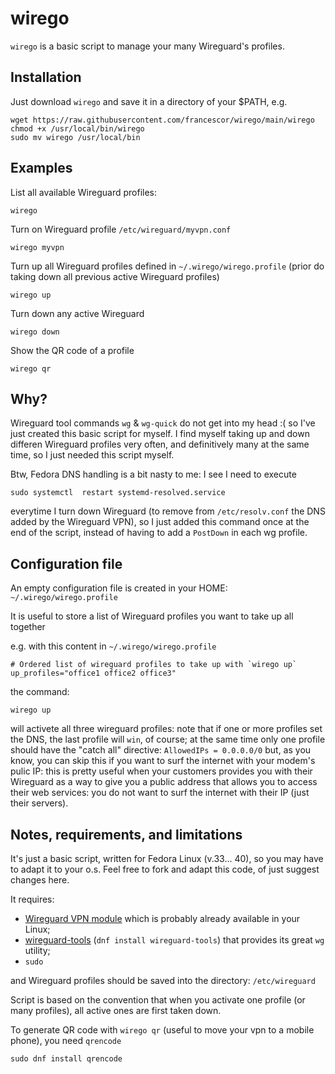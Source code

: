# wirego

`wirego` is a basic script to manage your many Wireguard's profiles.


## Installation

Just download `wirego` and save it in a directory of your $PATH, e.g.

```
wget https://raw.githubusercontent.com/francescor/wirego/main/wirego
chmod +x /usr/local/bin/wirego
sudo mv wirego /usr/local/bin
```

## Examples

List all available Wireguard profiles:

`wirego`

Turn on Wireguard profile `/etc/wireguard/myvpn.conf`

`wirego myvpn`

Turn up all Wireguard profiles defined in `~/.wirego/wirego.profile` (prior do taking down all previous active Wireguard profiles)

`wirego up`

Turn down any active Wireguard

`wirego down`

Show the QR code of a profile

`wirego qr`


## Why?

Wireguard tool commands `wg` & `wg-quick` do not get into my head :(  so I've just created this basic script for myself.
I find myself taking up and down differen Wireguard profiles very often, and definitively many at the same time, so I just needed this script myself.

Btw, Fedora DNS handling is a bit nasty to me: I see I need to execute

```
sudo systemctl  restart systemd-resolved.service
```
everytime I turn down Wireguard (to remove from `/etc/resolv.conf` the DNS added by the Wireguard VPN), so
I just added this command once at the end of the script, instead of having to add a `PostDown` in each wg profile.

## Configuration file

An empty configuration file is created in your HOME: `~/.wirego/wirego.profile`

It is useful to store a list of Wireguard profiles you want to take up all together

e.g. with this content in `~/.wirego/wirego.profile`
```
# Ordered list of wireguard profiles to take up with `wirego up`
up_profiles="office1 office2 office3"
```
the command:
```
wirego up
```
will activete all three wireguard profiles: note that if one or more profiles set the DNS, the last profile will `win`, of course;
at the same time only one profile should have the "catch all" directive: `AllowedIPs = 0.0.0.0/0` but, as you know, you can skip this if you want
to surf the internet with your modem's pulic IP: this is pretty useful when your customers provides you with their Wireguard as a way to give you a public address that allows you to access their web services: you do not want to surf the internet with their IP (just their servers).

## Notes, requirements, and limitations

It's just a basic script, written for Fedora Linux (v.33... 40), so you may have to adapt it to your o.s.
Feel free to fork and adapt this code, of just suggest changes here.

It requires:
* [Wireguard VPN module](https://www.wireguard.com/install/) which is probably already available in your Linux;
* [wireguard-tools](https://www.wireguard.com/install/) (`dnf install wireguard-tools`) that provides its great `wg` utility;
* `sudo`

and Wireguard profiles should be saved into the directory: `/etc/wireguard`

Script is based on the convention that when you activate one profile (or many profiles), all active ones are first taken down.

To generate QR code with `wirego qr` (useful to move your vpn to a mobile phone), you need `qrencode`

```
sudo dnf install qrencode
```
